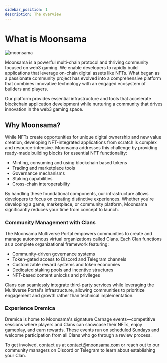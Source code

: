 ```yaml
---
sidebar_position: 1
description: The overview
---
```

# What is Moonsama

![moonsama](img/moonsama-cover.png)

Moonsama is a powerful multi-chain protocol and thriving community focused on web3 gaming. We enable developers to rapidly build applications that leverage on-chain digital assets like NFTs. What began as a passionate community project has evolved into a comprehensive platform that combines innovative technology with an engaged ecosystem of builders and players.

Our platform provides essential infrastructure and tools that accelerate blockchain application development while nurturing a community that drives innovation in the web3 gaming space.

## Why Moonsama?

While NFTs create opportunities for unique digital ownership and new value creation, developing NFT-integrated applications from scratch is complex and resource-intensive. Moonsama addresses this challenge by providing ready-made building blocks for essential NFT functionality:

- Minting, consuming and using blockchain based tokens
- Trading and marketplace tools
- Governance mechanisms
- Staking capabilities
- Cross-chain interoperability

By handling these foundational components, our infrastructure allows developers to focus on creating distinctive experiences. Whether you're developing a game, marketplace, or community platform, Moonsama significantly reduces your time from concept to launch.

### Community Management with Clans

The Moonsama Multiverse Portal empowers communities to create and manage autonomous virtual organizations called Clans. Each Clan functions as a complete organizational framework featuring:

- Community-driven governance systems
- Token-gated access to Discord and Telegram channels
- Customizable reward systems and token economies
- Dedicated staking pools and incentive structures
- NFT-based content unlocks and privileges

Clans can seamlessly integrate third-party services while leveraging the Multiverse Portal's infrastructure, allowing communities to prioritize engagement and growth rather than technical implementation.

### Experience Dremica

Dremica is home to Moonsama's signature Carnage events—competitive sessions where players and Clans can showcase their NFTs, enjoy gameplay, and earn rewards. These events run on scheduled Sundays and welcome participation from all Clans who go through a review process.

To get involved, contact us at contact@moonsama.com or reach out to our community managers on Discord or Telegram to learn about establishing your Clan.
